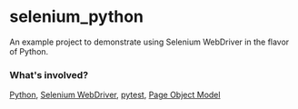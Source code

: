 selenium_python
================
An example project to demonstrate using Selenium WebDriver in the flavor of Python.


### What's involved?
[Python](https://www.python.org/), [Selenium WebDriver](http://www.seleniumhq.org/docs/03_webdriver.jsp), [pytest](https://docs.pytest.org/en/stable/), [Page Object Model](https://www.guru99.com/page-object-model-pom-page-factory-in-selenium-ultimate-guide.html)
